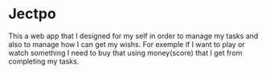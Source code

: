 # Jectpo
This a web app that I designed for my self in order to manage my tasks and also to manage how I can get my wishs. For exemple if I want to play or watch something I need to buy that using money(score) that I get from completing my tasks.
